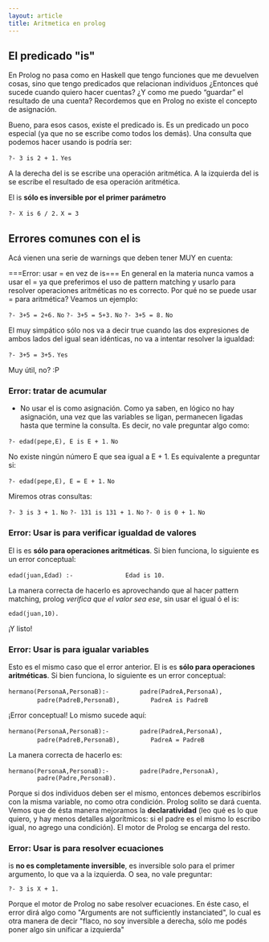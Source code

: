 ```yaml
---
layout: article
title: Aritmetica en prolog
---
```


El predicado "is"
-----------------

En Prolog no pasa como en Haskell que tengo funciones que me devuelven cosas, sino que tengo predicados que relacionan individuos ¿Entonces qué sucede cuando quiero hacer cuentas? ¿Y como me puedo “guardar” el resultado de una cuenta? Recordemos que en Prolog no existe el concepto de asignación.

Bueno, para esos casos, existe el predicado is. Es un predicado un poco especial (ya que no se escribe como todos los demás). Una consulta que podemos hacer usando is podría ser:

`?- 3 is 2 + 1.`
`Yes`

A la derecha del is se escribe una operación aritmética. A la izquierda del is se escribe el resultado de esa operación aritmética.

El is **sólo es inversible por el primer parámetro**

`?- X is 6 / 2.`
`X = 3`

Errores comunes con el is
-------------------------

Acá vienen una serie de warnings que deben tener MUY en cuenta:

===Error: usar = en vez de is=== En general en la materia nunca vamos a usar el = ya que preferimos el uso de pattern matching y usarlo para resolver operaciones aritméticas no es correcto. Por qué no se puede usar = para aritmética? Veamos un ejemplo:

`?- 3+5 = 2+6.`
`No`
`?- 3+5 = 5+3.`
`No`
`?- 3+5 = 8.`
`No`

El muy simpático sólo nos va a decir true cuando las dos expresiones de ambos lados del igual sean idénticas, no va a intentar resolver la igualdad:

`?- 3+5 = 3+5.`
`Yes`

Muy útil, no? :P

### Error: tratar de acumular

-   No usar el is como asignación. Como ya saben, en lógico no hay asignación, una vez que las variables se ligan, permanecen ligadas hasta que termine la consulta. Es decir, no vale preguntar algo como:

`?- edad(pepe,E), E is E + 1.`
`No`

No existe ningún número E que sea igual a E + 1. Es equivalente a preguntar si:

`?- edad(pepe,E), E = E + 1.`
`No`

Miremos otras consultas:

`?- 3 is 3 + 1.`
`No`
`?- 131 is 131 + 1.`
`No`
`?- 0 is 0 + 1.`
`No`

### Error: Usar is para verificar igualdad de valores

El is es **sólo para operaciones aritméticas**. Si bien funciona, lo siguiente es un error conceptual:

`edad(juan,Edad) :- `
`             Edad is 10.`

La manera correcta de hacerlo es aprovechando que al hacer pattern matching, prolog *verifica que el valor sea ese*, sin usar el igual ó el is:

`edad(juan,10).`

¡Y listo!

### Error: Usar is para igualar variables

Esto es el mismo caso que el error anterior. El is es **sólo para operaciones aritméticas**. Si bien funciona, lo siguiente es un error conceptual:

`hermano(PersonaA,PersonaB):-`
`        padre(PadreA,PersonaA),`
`        padre(PadreB,PersonaB),`
`        PadreA is PadreB`

¡Error conceptual! Lo mismo sucede aquí:

`hermano(PersonaA,PersonaB):-`
`        padre(PadreA,PersonaA),`
`        padre(PadreB,PersonaB),`
`        PadreA = PadreB`

La manera correcta de hacerlo es:

`hermano(PersonaA,PersonaB):-`
`        padre(Padre,PersonaA),`
`        padre(Padre,PersonaB).`

Porque si dos individuos deben ser el mismo, entonces debemos escribirlos con la misma variable, no como otra condición. Prolog solito se dará cuenta. Vemos que de ésta manera mejoramos la **declaratividad** (leo qué es lo que quiero, y hay menos detalles algorítmicos: si el padre es el mismo lo escribo igual, no agrego una condición). El motor de Prolog se encarga del resto.

### Error: Usar is para resolver ecuaciones

is **no es completamente inversible**, es inversible solo para el primer argumento, lo que va a la izquierda. O sea, no vale preguntar:

`?- 3 is X + 1.`

Porque el motor de Prolog no sabe resolver ecuaciones. En éste caso, el error dirá algo como "Arguments are not sufficiently instanciated", lo cual es otra manera de decir "flaco, no soy inversible a derecha, sólo me podés poner algo sin unificar a izquierda"
